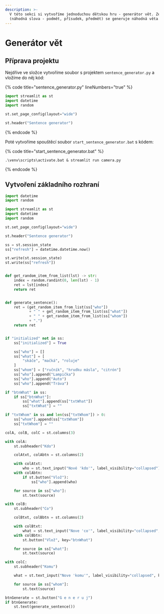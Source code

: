 ```yaml
---
description: >-
  V této sekci si vytvoříme jednoduchou dětskou hru - generátor vět. Ze vstupu
  (náhodná slova - podmět, přísudek, předmět) se generuje náhodná věta.
---
```


# Generátor vět

## Příprava projektu

Nejdříve ve složce vytvoříme soubor s projektem `sentence_generator.py` a vložíme do něj kód:

{% code title="sentence_generator.py" lineNumbers="true" %}
```python
import streamlit as st
import datetime
import random

st.set_page_config(layout="wide")

st.header("Sentence generator")
```
{% endcode %}

Poté vytvoříme spouštěcí soubor `start_sentence_generator.bat` s kódem:

{% code title="start_sentence_generator.bat" %}
```batch
.\venv\scripts\activate.bat & streamlit run camera.py
```
{% endcode %}



## Vytvoření základního rozhraní

```python
import datetime
import random

import streamlit as st
import datetime
import random

st.set_page_config(layout="wide")

st.header("Sentence generator")

ss = st.session_state
ss["refresh"] = datetime.datetime.now()

st.write(st.session_state)
st.write(ss["refresh"])


def get_random_item_from_list(lst) -> str:
    index = random.randint(0, len(lst) - 1)
    ret = lst[index]
    return ret


def generate_sentence():
    ret = (get_random_item_from_list(ss["who"])
           + " " + get_random_item_from_list(ss["what"])
           + " " + get_random_item_from_list(ss["whom"])
           + ".")
    return ret


if "initialized" not in ss:
    ss["initialized"] = True

    ss["who"] = []
    ss["what"] = [
        "skáče", "mačká", "roluje"
    ]
    ss["whom"] = ["ručník", "hrudku másla", "citrón"]
    ss["who"].append("Lampička")
    ss["who"].append("Auto")
    ss["who"].append("Tráva")

if "btnWhat" in ss:
    if ss["btnWhat"]:
        ss["what"].append(ss["txtWhat"])
        ss["txtWhat"] = ""

if "txtWhom" in ss and len(ss["txtWhom"]) > 0:
    ss["whom"].append(ss["txtWhom"])
    ss["txtWhom"] = ""

colA, colB, colC = st.columns(3)

with colA:
    st.subheader("Kdo")

    colAtxt, colAbtn = st.columns(2)

    with colAtxt:
        who = st.text_input("Nové 'kdo'", label_visibility="collapsed")
    with colAbtn:
        if st.button("Vlož"):
            ss["who"].append(who)

    for source in ss["who"]:
        st.text(source)

with colB:
    st.subheader("Co")

    colBtxt, colBbtn = st.columns(2)

    with colBtxt:
        what = st.text_input("Nove 'co'", label_visibility="collapsed", key="txtWhat")
    with colBbtn:
        st.button("Vlož", key="btnWhat")

    for source in ss["what"]:
        st.text(source)

with colC:
    st.subheader("Komu")

    what = st.text_input("Nove 'komu'", label_visibility="collapsed", key="txtWhom")

    for source in ss["whom"]:
        st.text(source)

btnGenerate = st.button("G e n e r u j")
if btnGenerate:
    st.text(generate_sentence())

```
